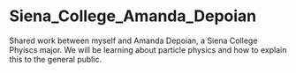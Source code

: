 Siena_College_Amanda_Depoian
============================

Shared work between myself and Amanda Depoian, a Siena College Phyiscs major. We will be learning about particle physics and how to explain this to the general public.
